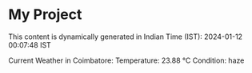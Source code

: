 # My Project

This content is dynamically generated in Indian Time (IST): 2024-01-12 00:07:48 IST


Current Weather in Coimbatore:
Temperature: 23.88 °C
Condition: haze
